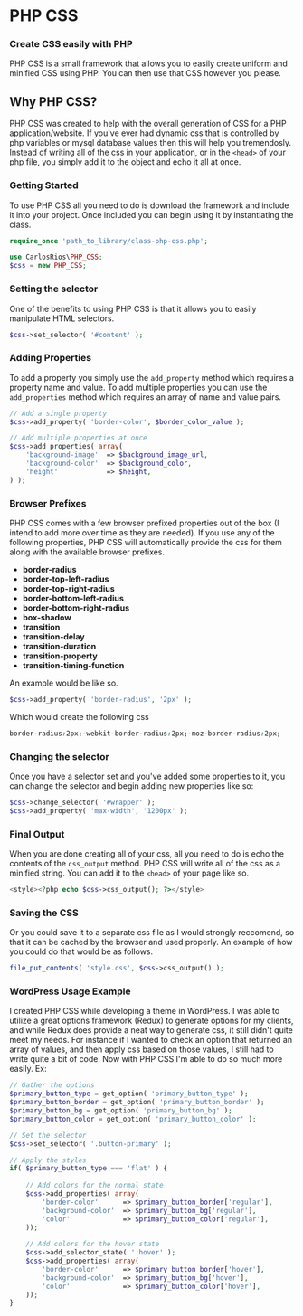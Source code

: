 # PHP CSS
### Create CSS easily with PHP
PHP CSS is a small framework that allows you to easily create uniform and minified CSS using PHP. You can then use that CSS however you please.

## Why PHP CSS?
PHP CSS was created to help with the overall generation of CSS for a PHP application/website. If you've ever had dynamic css that is controlled by php variables or mysql database values then this will help you tremendosly. Instead of writing all of the css in your application, or in the `<head>` of your php file, you simply add it to the object and echo it all at once.

### Getting Started
To use PHP CSS all you need to do is download the framework and include it into your project. Once included you can begin using it by instantiating the class.

```php
require_once 'path_to_library/class-php-css.php';

use CarlosRios\PHP_CSS;
$css = new PHP_CSS;
```
### Setting the selector
One of the benefits to using PHP CSS is that it allows you to easily manipulate HTML selectors.

```php
$css->set_selector( '#content' );
```

### Adding Properties
To add a property you simply use the `add_property` method which requires a property name and value. To add multiple properties you can use the `add_properties` method which requires an array of name and value pairs.

```php
// Add a single property
$css->add_property( 'border-color', $border_color_value );

// Add multiple properties at once
$css->add_properties( array(
	'background-image'	=> $background_image_url,
	'background-color'	=> $background_color,
	'height'			=> $height,
) );
```

### Browser Prefixes
PHP CSS comes with a few browser prefixed properties out of the box (I intend to add more over time as they are needed). If you use any of the following properties, PHP CSS will automatically provide the css for them along with the available browser prefixes.

* **border-radius**
* **border-top-left-radius**
* **border-top-right-radius**
* **border-bottom-left-radius**
* **border-bottom-right-radius**
* **box-shadow**
* **transition**
* **transition-delay**
* **transition-duration**
* **transition-property**
* **transition-timing-function**

An example would be like so.
```php
$css->add_property( 'border-radius', '2px' );
```

Which would create the following css
```css
border-radius:2px;-webkit-border-radius:2px;-moz-border-radius:2px;
```

### Changing the selector
Once you have a selector set and you've added some properties to it, you can change the selector and begin adding new properties like so:

```php
$css->change_selector( '#wrapper' );
$css->add_property( 'max-width', '1200px' );
```

### Final Output
When you are done creating all of your css, all you need to do is echo the contents of the `css_output` method. PHP CSS will write all of the css as a minified string. You can add it to the `<head>` of your page like so.

```php
<style><?php echo $css->css_output(); ?></style>
```
### Saving the CSS
Or you could save it to a separate css file as I would strongly reccomend, so that it can be cached by the browser and used properly. An example of how you could do that would be as follows.

```php
file_put_contents( 'style.css', $css->css_output() );
```

### WordPress Usage Example
I created PHP CSS while developing a theme in WordPress. I was able to utilize a great options framework (Redux) to generate options for my clients, and while Redux does provide a neat way to generate css, it still didn't quite meet my needs. For instance if I wanted to check an option that returned an array of values, and then apply css based on those values, I still had to write quite a bit of code. Now with PHP CSS I'm able to do so much more easily. Ex:

```php
// Gather the options
$primary_button_type = get_option( 'primary_button_type' );
$primary_button_border = get_option( 'primary_button_border' );
$primary_button_bg = get_option( 'primary_button_bg' );
$primary_button_color = get_option( 'primary_button_color' );

// Set the selector
$css->set_selector( '.button-primary' );

// Apply the styles
if( $primary_button_type === 'flat' ) {
	
	// Add colors for the normal state
	$css->add_properties( array(
		'border-color'		=> $primary_button_border['regular'],
		'background-color'	=> $primary_button_bg['regular'],
		'color'				=> $primary_button_color['regular'],
	));
	
	// Add colors for the hover state
	$css->add_selector_state( ':hover' );
	$css->add_properties( array(
		'border-color'		=> $primary_button_border['hover'],
		'background-color'	=> $primary_button_bg['hover'],
		'color'				=> $primary_button_color['hover'],
	));
}
```